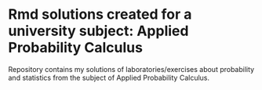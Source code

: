 # Rmd solutions created for a university subject: Applied Probability Calculus
Repository contains my solutions of laboratories/exercises about probability and statistics from the subject of Applied Probability Calculus.
